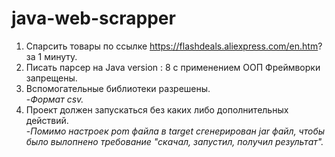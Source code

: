 # java-web-scrapper
1. Спарсить товары по ссылке https://flashdeals.aliexpress.com/en.htm? за 1 минуту.
2. Писать парсер на Java version : 8 с применением ООП Фреймворки запрещены.
3. Вспомогательные библиотеки разрешены.  
  -*Формат csv.*
4. Проект должен запускаться без каких либо дополнительных действий.  
  -*Помимо настроек pom файла в target сгенерирован jar файл, чтобы было вылопнено требование "скачал, запустил, получил результат".*
